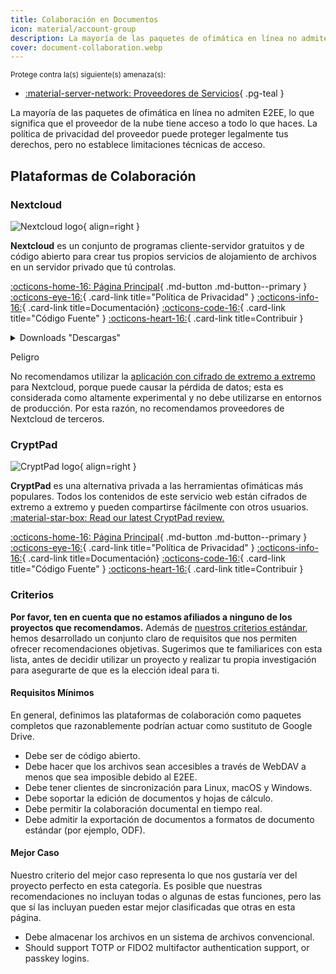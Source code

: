 ```yaml
---
title: Colaboración en Documentos
icon: material/account-group
description: La mayoría de las paquetes de ofimática en línea no admiten E2EE, lo que significa que el proveedor de la nube tiene acceso a todo lo que haces.
cover: document-collaboration.webp
---
```


<small>Protege contra la(s) siguiente(s) amenaza(s):</small>

- [:material-server-network: Proveedores de Servicios](basics/common-threats.md#privacy-from-service-providers){ .pg-teal }

La mayoría de las paquetes de ofimática en línea no admiten E2EE, lo que significa que el proveedor de la nube tiene acceso a todo lo que haces. La política de privacidad del proveedor puede proteger legalmente tus derechos, pero no establece limitaciones técnicas de acceso.

## Plataformas de Colaboración

### Nextcloud

<div class="admonition recommendation" markdown>

![Nextcloud logo](assets/img/document-collaboration/nextcloud.svg){ align=right }

**Nextcloud** es un conjunto de programas cliente-servidor gratuitos y de código abierto para crear tus propios servicios de alojamiento de archivos en un servidor privado que tú controlas.

[:octicons-home-16: Página Principal](https://nextcloud.com){ .md-button .md-button--primary }
[:octicons-eye-16:](https://nextcloud.com/privacy){ .card-link title="Política de Privacidad" }
[:octicons-info-16:](https://nextcloud.com/support){ .card-link title=Documentación}
[:octicons-code-16:](https://github.com/nextcloud){ .card-link title="Código Fuente" }
[:octicons-heart-16:](https://nextcloud.com/contribute){ .card-link title=Contribuir }

<details class="downloads" markdown>
<summary>Downloads "Descargas"</summary>

- [:simple-googleplay: Google Play](https://play.google.com/store/apps/details?id=com.nextcloud.client)
- [:simple-appstore: App Store](https://apps.apple.com/app/id1125420102)
- [:simple-github: GitHub](https://github.com/nextcloud/android/releases)
- [:fontawesome-brands-windows: Windows](https://nextcloud.com/install/#install-clients)
- [:simple-apple: macOS](https://nextcloud.com/install/#install-clients)
- [:simple-linux: Linux](https://nextcloud.com/install/#install-clients)

</details>

</div>

<div class="admonition danger" markdown>
<p class="admonition-title">Peligro</p>

No recomendamos utilizar la [aplicación con cifrado de extremo a extremo](https://apps.nextcloud.com/apps/end_to_end_encryption) para Nextcloud, porque puede causar la pérdida de datos; esta es considerada como altamente experimental y no debe utilizarse en entornos de producción. Por esta razón, no recomendamos proveedores de Nextcloud de terceros.

</div>

### CryptPad

<div class="admonition recommendation" markdown>

![CryptPad logo](assets/img/document-collaboration/cryptpad.svg){ align=right }

**CryptPad** es una alternativa privada a las herramientas ofimáticas más populares. Todos los contenidos de este servicio web están cifrados de extremo a extremo y pueden compartirse fácilmente con otros usuarios. [:material-star-box: Read our latest CryptPad review.](https://www.privacyguides.org/articles/2025/02/07/cryptpad-review/)

[:octicons-home-16: Página Principal](https://cryptpad.fr){ .md-button .md-button--primary }
[:octicons-eye-16:](https://cryptpad.fr/pad/#/2/pad/view/GcNjAWmK6YDB3EO2IipRZ0fUe89j43Ryqeb4fjkjehE){ .card-link title="Política de Privacidad" }
[:octicons-info-16:](https://docs.cryptpad.fr){ .card-link title=Documentación}
[:octicons-code-16:](https://github.com/xwiki-labs/cryptpad){ .card-link title="Código Fuente" }
[:octicons-heart-16:](https://opencollective.com/cryptpad){ .card-link title=Contribuir }

</details>

</div>

### Criterios

**Por favor, ten en cuenta que no estamos afiliados a ninguno de los proyectos que recomendamos.** Además de [nuestros criterios estándar](about/criteria.md), hemos desarrollado un conjunto claro de requisitos que nos permiten ofrecer recomendaciones objetivas. Sugerimos que te familiarices con esta lista, antes de decidir utilizar un proyecto y realizar tu propia investigación para asegurarte de que es la elección ideal para ti.

#### Requisitos Mínimos

En general, definimos las plataformas de colaboración como paquetes completos que razonablemente podrían actuar como sustituto de Google Drive.

- Debe ser de código abierto.
- Debe hacer que los archivos sean accesibles a través de WebDAV a menos que sea imposible debido al E2EE.
- Debe tener clientes de sincronización para Linux, macOS y Windows.
- Debe soportar la edición de documentos y hojas de cálculo.
- Debe permitir la colaboración documental en tiempo real.
- Debe admitir la exportación de documentos a formatos de documento estándar (por ejemplo, ODF).

#### Mejor Caso

Nuestro criterio del mejor caso representa lo que nos gustaría ver del proyecto perfecto en esta categoría. Es posible que nuestras recomendaciones no incluyan todas o algunas de estas funciones, pero las que sí las incluyan pueden estar mejor clasificadas que otras en esta página.

- Debe almacenar los archivos en un sistema de archivos convencional.
- Should support TOTP or FIDO2 multifactor authentication support, or passkey logins.
